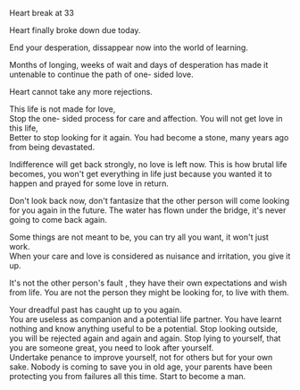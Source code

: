 Heart break at 33

Heart finally broke down due today.

End your desperation, dissappear now into the world of learning.

Months of longing,  weeks of wait and days of desperation has made it untenable to continue the path of one- sided love. 

Heart cannot take any more rejections. 

This life is not made for love,  
Stop the one- sided process for care and affection.  You will not get love in this life,  
Better to stop looking for it again. 
You had become a stone, many years ago from being devastated.  

Indifference will get back strongly,  no love is left now. This is how brutal life becomes,  you won't get everything in life just because you wanted it to happen and prayed for some love in return. 

Don't look back now,  don't fantasize that the other person will come looking for you again in the future.  The water has flown under the bridge,  it's never going to come back again.

Some things are not meant to be,  you can try all you want,  it won't just work.  
When your care and love is considered as nuisance and irritation,  you give it up.  

It's not the other person's fault , they have their own expectations and wish from life.  You are not the person they might be looking for, to live with them.  

Your dreadful past has caught up to you again.  
You are useless as companion and a potential life partner.  You have learnt nothing and know anything useful to be a potential.  Stop looking outside,  you will be rejected again and again and again.  Stop lying to yourself, that you are someone great,  you need to look after yourself.  
Undertake penance to improve yourself,  not for others but for your own sake.  Nobody is coming to save you in old age,  your parents have been protecting you from failures all this time.  Start to become a man.  

